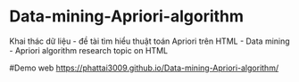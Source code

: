 # Data-mining-Apriori-algorithm
Khai thác dữ liệu - đề tài tìm hiểu thuật toán Apriori trên HTML - Data mining - Apriori algorithm research topic on HTML

#Demo web
https://phattai3009.github.io/Data-mining-Apriori-algorithm/

